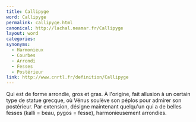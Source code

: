 ```yaml
---
title: Callipyge
word: Callipyge
permalink: callipyge.html
canonical: http://lachal.neamar.fr/Callipyge
layout: word
categories:
synonyms:
  - Harmonieux
  - Courbes
  - Arrondi
  - Fesses
  - Postérieur
link: http://www.cnrtl.fr/definition/Callipyge
---
```


Qui est de forme arrondie, gros et gras.
À l'origine, fait allusion à un certain type de statue grecque, où Vénus soulève son péplos pour admirer son postérieur. Par extension, désigne maintenant quelqu'un qui a de belles fesses (kalli = beau, pygos = fesse), harmonieusement arrondies.

